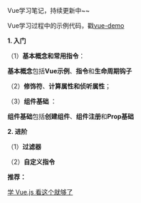 Vue学习笔记，持续更新中~~

Vue学习过程中的示例代码，戳[vue-demo](https://github.com/snowLeopard93/vue-demo)

**1. 入门**

（1）**基本概念和常用指令**：

**基本概念**包括**Vue示例**、**指令**和**生命周期钩子**

（2）**修饰符**、**计算属性和侦听属性**；

（3）**组件基础** ：

**组件基础**包括**创建组件**、**组件注册**和**Prop基础**

**2. 进阶**

（1）**过滤器**

（2）**自定义指令**

**推荐：**

[学 Vue.js 看这个就够了](https://www.bilibili.com/video/BV11s411A7h6?p=1)
